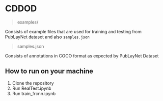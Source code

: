 # CDDOD

>examples/

Consists of example files that are used for training and testing from PubLayNet dataset and also `samples.json`

>samples.json

Consists of annotations in COCO format as expected by PubLayNet Dataset

## How to run on your machine
1. Clone the repository
2. Run RealTest.ipynb
3. Run train_frcnn.ipynb

